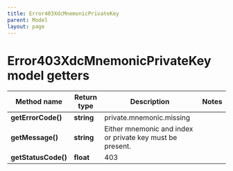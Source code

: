 ```yaml
---
title: Error403XdcMnemonicPrivateKey
parent: Model
layout: page
---
```


# Error403XdcMnemonicPrivateKey model getters

Method name | Return type | Description | Notes
------------ | ------------- | ------------- | -------------
**getErrorCode()** | **string** | private.mnemonic.missing |
**getMessage()** | **string** | Either mnemonic and index or private key must be present. |
**getStatusCode()** | **float** | 403 |

